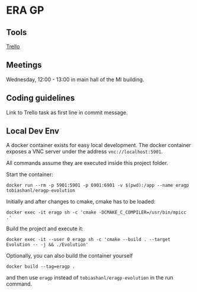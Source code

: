 # ERA GP

## Tools
[Trello](https://trello.com/b/ol7c7Udk/evolution)

## Meetings
Wednesday, 12:00 - 13:00 in main hall of the MI building.

## Coding guidelines
Link to Trello task as first line in commit message.


## Local Dev Env
A docker container exists for easy local development.
The docker container exposes a VNC server under the address `vnc://localhost:5901`.

All commands assume they are executed inside this project folder.

Start the container:
```
docker run --rm -p 5901:5901 -p 6901:6901 -v $(pwd):/app --name eragp tobiashanl/eragp-evolution 
```

Initially and after changes to cmake, cmake has to be loaded:
```
docker exec -it eragp sh -c 'cmake -DCMAKE_C_COMPILER=/usr/bin/mpicc .'
```
Build the project and execute it:
```
docker exec -it --user 0 eragp sh -c 'cmake --build . --target Evolution -- -j && ./Evolution'
```

Optionally, you can also build the container yourself
```
docker build --tag=eragp .
```
and then use `eragp` instead of `tobiashanl/eragp-evolution` in the run command.
